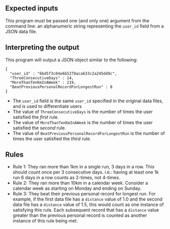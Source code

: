 ## Expected inputs

This program must be passed one (and only one) argument from the command line: an alphanumeric string representing the `user_id` field from a JSON data file.

## Interpreting the output

This program will output a JSON object similar to the following:
```
{
  "user_id" : "6bd5f3c04e6b5279aca633c2a245dd9c",
  "ThreeConsecutiveDays" : 14,
  "MoreThanTenKmInAWeek" : 219,
  "BeatPreviousPersonalRecordForLongestRun" : 8
}
```

- The `user_id` field is the same `user_id` specified in the original data files, and is used to differentiate users
- The value of `ThreeConsecutiveDays` is the number of times the user satisfied the *first* rule.
- The value of `MoreThanTenKmInAWeek` is the number of times the user satisfied the *second* rule.
- The value of `BeatPreviousPersonalRecordForLongestRun` is the number of times the user satisfied the *third* rule.

## Rules

- Rule 1: They ran more than 1km in a single run, 3 days in a row. This should count once per 3 consecutive days. i.e.: having at least one 1k run 6 days in a row counts as 2-times, not 4-times.
- Rule 2: They ran more than 10km in a calendar week. Consider a calendar week as starting on Monday and ending on Sunday.
- Rule 3: They beat their previous personal record for longest run. For example, if the first data file has a `distance` value of 1.0 and the second data file has a `distance` value of 1.5, this would count as one instance of satisfying this rule. Each subsequent record that has a `distance` value greater than the previous personal record is counted as another instance of this rule being met.